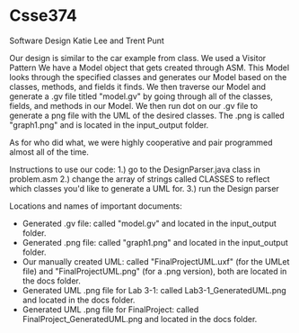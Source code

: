 # Csse374
Software Design
Katie Lee and Trent Punt

Our design is similar to the car example from class. We used a Visitor Pattern We have a Model object that gets created through ASM. This Model looks through the specified classes and generates our Model based on the classes, methods, and fields it finds. We then traverse our Model and generate a .gv file titled "model.gv" by going through all of the classes, fields, and methods in our Model. We then run dot on our .gv file to generate a png file with the UML of the desired classes. The .png is called "graph1.png" and is located in the input_output folder. 

As for who did what, we were highly cooperative and pair programmed almost all of the time. 

Instructions to use our code:
1.) go to the DesignParser.java class in problem.asm
2.) change the array of strings called CLASSES to reflect which classes you'd like to generate a UML for.
3.) run the Design parser

Locations and names of important documents:
- Generated .gv file: called "model.gv" and located in the input_output folder.
- Generated .png file: called "graph1.png" and located in the input_output folder.
- Our manually created UML: called "FinalProjectUML.uxf" (for the UMLet file) and "FinalProjectUML.png" (for a .png version), both are located in the docs folder.
- Generated UML .png file for Lab 3-1: called Lab3-1_GeneratedUML.png and located in the docs folder.
- Generated UML .png file for FinalProject: called FinalProject_GeneratedUML.png and located in the docs folder.